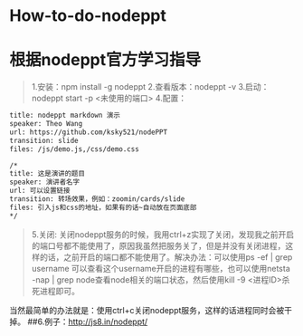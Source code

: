 # How-to-do-nodeppt
# 根据nodeppt官方学习指导
> 1.安装：npm install -g nodeppt
> 2.查看版本：nodeppt -v
> 3.启动：nodeppt start -p <未使用的端口>
> 4.配置：
```html
title: nodeppt markdown 演示
speaker: Theo Wang
url: https://github.com/ksky521/nodePPT
transition: slide
files: /js/demo.js,/css/demo.css

/*
title: 这是演讲的题目
speaker: 演讲者名字
url: 可以设置链接
transition: 转场效果，例如：zoomin/cards/slide
files: 引入js和css的地址，如果有的话~自动放在页面底部
*/
```

> 5.关闭:
关闭nodeppt服务的时候，我用ctrl+z实现了关闭，发现我之前开启的端口号都不能使用了，原因我虽然把服务关了，但是并没有关闭进程，这样的话，之前开启的端口都不能使用了。解决办法：可以使用ps -ef | grep username 可以查看这个username开启的进程有哪些，也可以使用netsta -nap | grep node查看node相关的端口状态，然后使用kill -9 <进程ID>杀死进程即可。

当然最简单的办法就是：使用ctrl+c关闭nodeppt服务，这样的话进程同时会被干掉。
##6.例子：http://js8.in/nodeppt/
